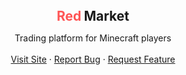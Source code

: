 <div style="display: flex; gap: 4px; justify-content: center; align-items: center;">
    <h2 style="color: #FF5555; margin: 0;">Red</h2>
    <h2 style="margin: 0;">Market</h2>
</div>
    
<p align="center">
  Trading platform for Minecraft players
  <br />
  <br />
  <a href="https://redmarket.click">Visit Site</a>
  &middot;
  <a href="https://github.com/RedR1ghtHand/RedMarket/issues/new?labels=bug&template=bug-report---.md">Report Bug</a>
  &middot;
  <a href="https://github.com/RedR1ghtHand/RedMarket//issues/new?labels=enhancement&template=feature-request---.md">Request Feature</a>
</p>


